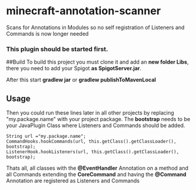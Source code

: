 # minecraft-annotation-scanner
Scans for Annotations in Modules so no self registration of Listeners and Commands is now longer needed

### This plugin should be started first.

##Build
To build this project you must clone it and add an **new folder Libs**, 
there you need to add your Spigot **as SpigotServer.jar**.

After this start **gradlew jar** or **gradlew publishToMavenLocal**

## Usage

Then you could run these lines later in all other projects by replacing "my.package.name" with your project package. The **bootstrap** needs to be your JavaPlugin Class where Listeners and Commands should be added.
```
String url ="my.package.name";
CommandHooks.hookCommands(url, this.getClass().getClassLoader(), bootstrap);
ListenerHook.hookListeners(url, this.getClass().getClassLoader(), bootstrap);
```

Thats all, all classes with the **@EventHandler** Annotation on a method and all Commands extending the **CoreCommand** 
and having the **@Command** Annotation are registered as Listeners and Commands
